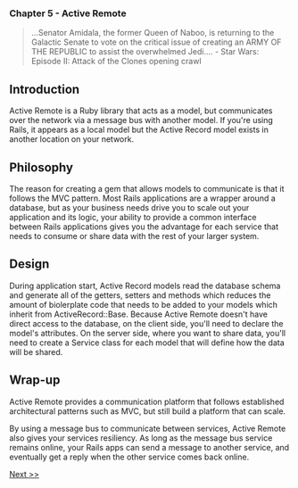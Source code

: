 ### Chapter 5 - Active Remote

> ...Senator Amidala, the former Queen of Naboo, is returning to the Galactic Senate to vote on the critical issue of creating an ARMY OF THE REPUBLIC to assist the overwhelmed Jedi.... - Star Wars: Episode II: Attack of the Clones opening crawl

## Introduction

Active Remote is a Ruby library that acts as a model, but communicates over the network via a message bus with another model. If you're using Rails, it appears as a local model but the Active Record model exists in another location on your network.

## Philosophy

The reason for creating a gem that allows models to communicate is that it follows the MVC pattern. Most Rails applications are a wrapper around a database, but as your business needs drive you to scale out your application and its logic, your ability to provide a common interface between Rails applications gives you the advantage for each service that needs to consume or share data with the rest of your larger system.

## Design

During application start, Active Record models read the database schema and generate all of the getters, setters and methods which reduces the amount of biolerplate code that needs to be added to your models which inherit from ActiveRecord::Base. Because Active Remote doesn't have direct access to the database, on the client side, you'll need to declare the model's attributes. On the server side, where you want to share data, you'll need to create a Service class for each model that will define how the data will be shared.

## Wrap-up

Active Remote provides a communication platform that follows established architectural patterns such as MVC, but still build a platform that can scale.

By using a message bus to communicate between services, Active Remote also gives your services resiliency. As long as the message bus service remains online, your Rails apps can send a message to another service, and eventually get a reply when the other service comes back online.

[Next >>](070-chapter-06.md)
